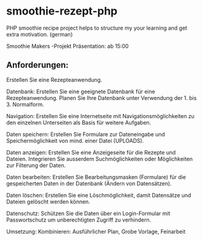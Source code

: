 # smoothie-rezept-php
PHP smoothie recipe project helps to structure my your learning and get extra motivation. (german)

Smoothie Makers -Projekt
Präsentation: ab 15:00

Anforderungen:
-----------------------
Erstellen Sie eine Rezepteanwendung.

Datenbank: 
Erstellen Sie eine geeignete Datenbank für eine Rezepteanwendung. 
Planen Sie Ihre Datenbank unter Verwendung der 1. bis 3. Normalform. 


Navigation: 
Erstellen Sie eine Internetseite mit Navigationsmöglichkeiten zu den einzelnen 
Unterseiten als Basis für weitere Aufgaben. 


Daten speichern: 
Erstellen Sie Formulare zur Dateneingabe und Speichermöglichkeit von mind. einer Datei (UPLOADS). 

Daten anzeigen: 
Erstellen Sie eine Anzeigeseite für die Rezepte und Dateien. 
Integrieren Sie ausserdem Suchmöglichkeiten oder Möglichkeiten zur Filterung der Daten. 


Daten bearbeiten: 
Erstellen Sie Bearbeitungsmasken (Formulare) für die gespeicherten Daten 
in der Datenbank (Ändern von Datensätzen). 


Daten löschen: 
Erstellen Sie eine Löschmöglichkeit, damit Datensätze und Dateien gelöscht werden können. 


Datenschutz: 
Schützen Sie die Daten über ein Login-Formular mit Passwortschutz 
um unberechtigten Zugriff zu verhindern.



Umsetzung:
Kombinieren: Ausführlicher Plan, Grobe Vorlage, Feinarbeit
